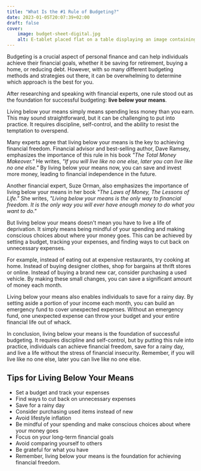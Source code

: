 ```yaml
---
title: "What Is the #1 Rule of Budgeting?"
date: 2023-01-05T20:07:39+02:00
draft: false
cover:
    image: budget-sheet-digital.jpg
    alt: E-tablet placed flat on a table displaying an image containing budgeting information on a financial sheet
---
```


Budgeting is a crucial aspect of personal finance and can help individuals achieve their financial goals, whether it be saving for retirement, buying a home, or reducing debt. However, with so many different budgeting methods and strategies out there, it can be overwhelming to determine which approach is the best for you.

After researching and speaking with financial experts, one rule stood out as the foundation for successful budgeting: **live below your means**.

Living below your means simply means spending less money than you earn. This may sound straightforward, but it can be challenging to put into practice. It requires discipline, self-control, and the ability to resist the temptation to overspend.

Many experts agree that living below your means is the key to achieving financial freedom. Financial advisor and best-selling author, Dave Ramsey, emphasizes the importance of this rule in his book *"The Total Money Makeover."* He writes, *"If you will live like no one else, later you can live like no one else."* By living below your means now, you can save and invest more money, leading to financial independence in the future.

Another financial expert, Suze Orman, also emphasizes the importance of living below your means in her book *"The Laws of Money, The Lessons of Life."* She writes, *"Living below your means is the only way to financial freedom. It is the only way you will ever have enough money to do what you want to do."*

But living below your means doesn't mean you have to live a life of deprivation. It simply means being mindful of your spending and making conscious choices about where your money goes. This can be achieved by setting a budget, tracking your expenses, and finding ways to cut back on unnecessary expenses.

For example, instead of eating out at expensive restaurants, try cooking at home. Instead of buying designer clothes, shop for bargains at thrift stores or online. Instead of buying a brand new car, consider purchasing a used vehicle. By making these small changes, you can save a significant amount of money each month.

Living below your means also enables individuals to save for a rainy day. By setting aside a portion of your income each month, you can build an emergency fund to cover unexpected expenses. Without an emergency fund, one unexpected expense can throw your budget and your entire financial life out of whack.

In conclusion, living below your means is the foundation of successful budgeting. It requires discipline and self-control, but by putting this rule into practice, individuals can achieve financial freedom, save for a rainy day, and live a life without the stress of financial insecurity. Remember, if you will live like no one else, later you can live like no one else.

## Tips for Living Below Your Means

- Set a budget and track your expenses
- Find ways to cut back on unnecessary expenses
- Save for a rainy day
- Consider purchasing used items instead of new
- Avoid lifestyle inflation
- Be mindful of your spending and make conscious choices about where your money goes
- Focus on your long-term financial goals
- Avoid comparing yourself to others
- Be grateful for what you have
- Remember, living below your means is the foundation for achieving financial freedom.

